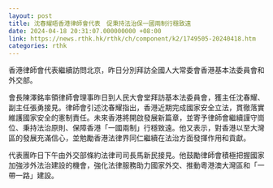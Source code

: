 ```yaml
---
layout: post
title: 沈春耀晤香港律師會代表　促秉持法治保一國兩制行穩致遠
date: 2024-04-18 20:31:07.000000000 +08:00
link: https://news.rthk.hk/rthk/ch/component/k2/1749505-20240418.htm
categories: rthk
---
```


香港律師會代表繼續訪問北京，昨日分別拜訪全國人大常委會香港基本法委員會和外交部。

會長陳澤銘率領律師會理事昨日到人民大會堂拜訪基本法委員會，獲主任沈春耀、副主任張勇接見。律師會引述沈春耀指出，香港近期完成國家安全立法，貫徹落實維護國家安全的憲制責任。未來香港將開啟發展新篇章，並寄予律師會繼續謹守崗位、秉持法治原則、保障香港「一國兩制」行穩致遠。他又表示，對香港以至大灣區的發展充滿信心，並勉勵香港法律界同仁繼續在法治方面發揮作用和貢獻。

代表團昨日下午由外交部條約法律司司長馬新民接見。他鼓勵律師會積極把握國家加強涉外法治建設的機會，強化法律服務助力國家外交、推動粵港澳大灣區和「一帶一路」建設。
